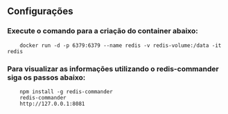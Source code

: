 
## Configurações
### Execute o comando para a criação do container abaixo:
```
    docker run -d -p 6379:6379 --name redis -v redis-volume:/data -it redis
```

### Para visualizar as informações utilizando o redis-commander siga os passos abaixo:
```
    npm install -g redis-commander
    redis-commander
    http://127.0.0.1:8081
```
